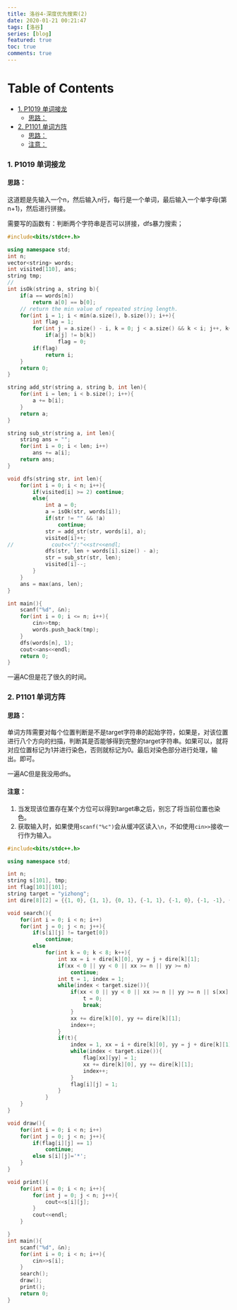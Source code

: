 ```yaml
---
title: 洛谷4-深度优先搜索(2)
date: 2020-01-21 00:21:47
tags: [洛谷]
series: [blog]
featured: true
toc: true
comments: true
---
```


Table of Contents
=================

* [1. P1019 单词接龙](#1-p1019-单词接龙)
	* [思路：](#思路)
* [2. P1101 单词方阵](#2-p1101-单词方阵)
	* [思路：](#思路-1)
	* [注意：](#注意)



### 1. P1019 单词接龙

#### 思路：

这道题是先输入一个n，然后输入n行，每行是一个单词，最后输入一个单字母(第n+1)，然后进行拼接。

需要写的函数有：判断两个字符串是否可以拼接，dfs暴力搜索；

```c++
#include<bits/stdc++.h>

using namespace std;
int n;
vector<string> words;
int visited[110], ans;
string tmp;
//
int isOk(string a, string b){
    if(a == words[n])
        return a[0] == b[0];
    // return the min value of repeated string length.
    for(int i = 1; i < min(a.size(), b.size()); i++){
        int flag = 1;
        for(int j = a.size() - i, k = 0; j < a.size() && k < i; j++, k++)
            if(a[j] != b[k])
                flag = 0;
        if(flag)
            return i;
    }
    return 0;
}

string add_str(string a, string b, int len){
    for(int i = len; i < b.size(); i++){
        a += b[i];
    }
    return a;
}

string sub_str(string a, int len){
    string ans = "";
    for(int i = 0; i < len; i++)
        ans += a[i];
    return ans;
}

void dfs(string str, int len){
    for(int i = 0; i < n; i++){
        if(visited[i] >= 2) continue;
        else{
            int a = 0;
            a = isOk(str, words[i]);
            if(str != "" && !a)
                continue;
            str = add_str(str, words[i], a);
            visited[i]++;
//            cout<<"/:"<<str<<endl;
            dfs(str, len + words[i].size() - a);
            str = sub_str(str, len);
            visited[i]--;
        }
    }
    ans = max(ans, len);
}

int main(){
    scanf("%d", &n);
    for(int i = 0; i <= n; i++){
        cin>>tmp;
        words.push_back(tmp);
    }
    dfs(words[n], 1);
    cout<<ans<<endl;
    return 0;
}

```

一遍AC但是花了很久的时间。

### 2. P1101 单词方阵

#### 思路：

单词方阵需要对每个位置判断是不是target字符串的起始字符，如果是，对该位置进行八个方向的扫描，判断其是否能够得到完整的target字符串。如果可以，就将对应位置标记为1并进行染色，否则就标记为0。最后对染色部分进行处理，输出。即可。

一遍AC但是我没用dfs。

#### 注意：

1. 当发现该位置存在某个方位可以得到target串之后，别忘了将当前位置也染色。
2. 获取输入时，如果使用`scanf("%c")`会从缓冲区读入`\n`，不如使用`cin>>`接收一行作为输入。

```c++
#include<bits/stdc++.h>

using namespace std;

int n;
string s[101], tmp;
int flag[101][101];
string target = "yizhong";
int dire[8][2] = {{1, 0}, {1, 1}, {0, 1}, {-1, 1}, {-1, 0}, {-1, -1}, {0, -1}, {1, -1}};

void search(){
    for(int i = 0; i < n; i++)
    for(int j = 0; j < n; j++){
        if(s[i][j] != target[0])
            continue;
        else
            for(int k = 0; k < 8; k++){
                int xx = i + dire[k][0], yy = j + dire[k][1];
                if(xx < 0 || yy < 0 || xx >= n || yy >= n)
                    continue;
                int t = 1, index = 1;
                while(index < target.size()){
                    if(xx < 0 || yy < 0 || xx >= n || yy >= n || s[xx][yy] != target[index]){
                        t = 0;
                        break;
                    }
                    xx += dire[k][0], yy += dire[k][1];
                    index++;
                }
                if(t){
                    index = 1, xx = i + dire[k][0], yy = j + dire[k][1];
                    while(index < target.size()){
                        flag[xx][yy] = 1;
                        xx += dire[k][0], yy += dire[k][1];
                        index++;
                    }
                    flag[i][j] = 1;
                }
            }
    }
}

void draw(){
    for(int i = 0; i < n; i++)
    for(int j = 0; j < n; j++){
        if(flag[i][j] == 1)
            continue;
        else s[i][j]='*';
    }
}

void print(){
    for(int i = 0; i < n; i++){
        for(int j = 0; j < n; j++){
            cout<<s[i][j];
        }
        cout<<endl;
    }

}
int main(){
    scanf("%d", &n);
    for(int i = 0; i < n; i++){
        cin>>s[i];
    }
    search();
    draw();
    print();
    return 0;
}

```

